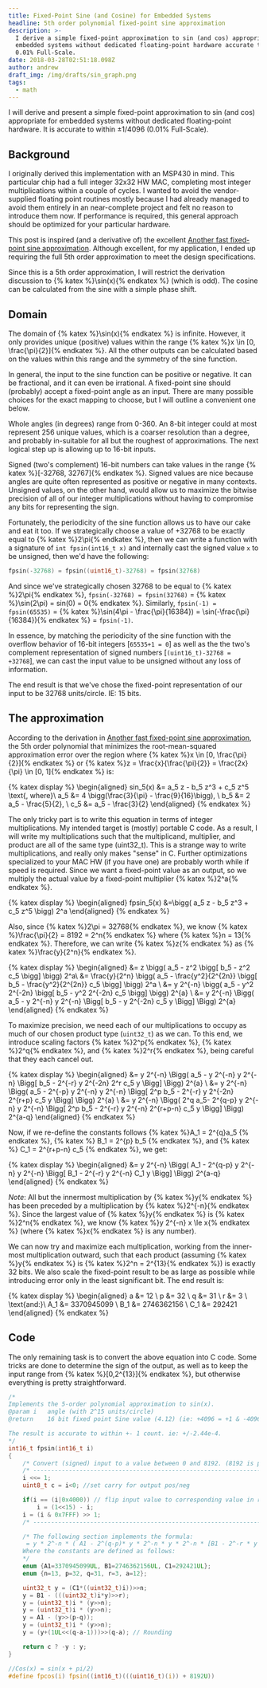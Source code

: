 ```yaml
---
title: Fixed-Point Sine (and Cosine) for Embedded Systems
headline: 5th order polynomial fixed-point sine approximation
description: >-
  I derive a simple fixed-point approximation to sin (and cos) appropriate for
  embedded systems without dedicated floating-point hardware accurate to within
  0.01% Full-Scale.
date: 2018-03-28T02:51:18.098Z
author: andrew
draft_img: /img/drafts/sin_graph.png
tags:
  - math
---
```

I will derive and present a simple fixed-point approximation to sin (and cos) appropriate for embedded systems without dedicated floating-point hardware. It is accurate to within ±1/4096 (0.01% Full-Scale).

## Background

I originally derived this implementation with an MSP430 in mind. This particular chip had a full integer 32x32 HW MAC, completing most integer multiplications within a couple of cycles. I wanted to avoid the vendor-supplied floating point routines mostly because I had already managed to avoid them entirely in an near-complete project and felt no reason to introduce them now. If performance is required, this general approach should be optimized for your particular hardware.

This post is inspired (and a derivative of) the excellent [Another fast fixed-point sine approximation](http://www.coranac.com/2009/07/sines/). Although excellent, for my application, I ended up requiring the full 5th order approximation to meet the design specifications.

Since this is a 5th order approximation, I will restrict the derivation discussion to {% katex %}\sin(x){% endkatex %} (which is odd). The cosine can be calculated from the sine with a simple phase shift.

## Domain

The domain of {% katex %}\sin(x){% endkatex %} is infinite. However, it only provides unique (positive) values within the range {% katex %}x \in [0, \frac{\pi}{2}]{% endkatex %}. All the other outputs can be calculated based on the values within this range and the symmetry of the sine function.

In general, the input to the sine function can be positive or negative. It can be fractional, and it can even be irrational. A fixed-point sine should (probably) accept a fixed-point angle as an input. There are many possible choices for the exact mapping to choose, but I will outline a convenient one below.

Whole angles (in degrees) range from 0-360. An 8-bit integer could at most represent 256 unique values, which is a coarser resolution than a degree, and probably in-suitable for all but the roughest of approximations. The next logical step up is allowing up to 16-bit inputs.

Signed (two's complement) 16-bit numbers can take values in the range {% katex %}[-32768, 32767]{% endkatex %}. Signed values are nice because angles are quite often represented as positive or negative in many contexts. Unsigned values, on the other hand, would allow us to maximize the bitwise precision of all of our integer multiplications without having to compromise any bits for representing the sign. 

Fortunately, the periodicity of the sine function allows us to have our cake and eat it too. If we strategically choose a value of +32768 to be exactly equal to {% katex %}2\pi{% endkatex %}, then we can write a function with a signature of `int fpsin(int16_t x)` and internally cast the signed value `x` to be unsigned, then we'd have the following:

```c
fpsin(-32768) = fpsin((uint16_t)-32768) = fpsin(32768)
```

And since we've strategically chosen 32768 to be equal to {% katex %}2\pi{% endkatex %}, `fpsin(-32768) = fpsin(32768)` = {% katex %}\sin(2\pi) = sin(0) = 0{% endkatex %}. Similarly, `fpsin(-1) = fpsin(65535)` = {% katex %}\sin(4\pi - \frac{\pi}{16384}) = \sin(-\frac{\pi}{16384}){% endkatex %} = `fpsin(-1)`.

In essence, by matching the periodicity of the sine function with the overflow behavior of 16-bit integers [`65535+1 = 0`] as well as the the two's complement representation of signed numbers [`(uint16_t)-32768 = +32768`], we can cast the input value to be unsigned without any loss of information.

The end result is that we've chose the fixed-point representation of our input to be 32768 units/circle. IE: 15 bits.

## The approximation

According to the derivation in [Another fast fixed-point sine approximation](http://www.coranac.com/2009/07/sines/), the 5th order polynomial that minimizes the root-mean-squared approximation error over the region where {% katex %}x \in [0, \frac{\pi}{2}]{% endkatex %} or {% katex %}z = \frac{x}{\frac{\pi}{2}} = \frac{2x}{\pi} \in [0, 1]{% endkatex %} is:

{% katex display %}
\begin{aligned}
sin_5(x) &= a_5 z - b_5 z^3 +  c_5 z^5 \text{, where}\\
a_5 &= 4 \bigg(\frac{3}{\pi} - \frac{9}{16}\bigg), \\
b_5 &= 2 a_5 - \frac{5}{2}, \\
c_5 &= a_5 - \frac{3}{2}
\end{aligned}
{% endkatex %}

The only tricky part is to write this equation in terms of integer multiplications. My intended target is (mostly) portable C code. As a result, I will write my multiplications such that the multiplicand, multiplier, and product are all of the same type (uint32_t). This is a strange way to write multiplications, and really only makes "sense" in C. Further optimizations specialized to your MAC HW (if you have one) are probably worth while if speed is required. Since we want a fixed-point value as an output, so we multiply the actual value by a fixed-point multiplier {% katex %}2^a{% endkatex %}.

{% katex display %}
\begin{aligned}
fpsin_5(x) &=\bigg( a_5 z - b_5 z^3 + c_5 z^5 \bigg) 2^a
\end{aligned}
{% endkatex %}

Also, since {% katex %}2\pi = 32768{% endkatex %}, we know {% katex %}\frac{\pi}{2} = 8192 = 2^n{% endkatex %} where {% katex %}n = 13{% endkatex %}. Therefore, we can write {% katex %}z{% endkatex %} as {% katex %}\frac{y}{2^n}{% endkatex %}.

{% katex display %}
\begin{aligned}
 &= z \bigg( a_5 - z^2 \bigg[ b_5 - z^2 c_5 \bigg] \bigg) 2^a\\
 &= \frac{y}{2^n} \bigg( a_5 - \frac{y^2}{2^{2n}} \bigg[ b_5 - \frac{y^2}{2^{2n}} c_5 \bigg] \bigg) 2^a \\
 &= y 2^{-n} \bigg( a_5 - y^2 2^{-2n} \bigg[ b_5 - y^2 2^{-2n} c_5 \bigg] \bigg) 2^{a} \\
 &= y 2^{-n} \Bigg( a_5 - y 2^{-n} y 2^{-n} \Bigg[ b_5 - y 2^{-2n} c_5 y \Bigg] \Bigg) 2^{a}
\end{aligned}
{% endkatex %}

To maximize precision, we need each of our multiplications to occupy as much of our chosen product type (`uint32_t`) as we can. To this end, we introduce scaling factors {% katex %}2^p{% endkatex %}, {% katex %}2^q{% endkatex %}, and {% katex %}2^r{% endkatex %}, being careful that they each cancel out.

{% katex display %}
\begin{aligned}
 &= y 2^{-n} \Bigg( a_5 - y 2^{-n} y 2^{-n} \Bigg[ b_5 - 2^{-r} y 2^{-2n} 2^r c_5 y \Bigg] \Bigg) 2^{a} \\
  &= y 2^{-n} \Bigg( a_5 - 2^{-p} y 2^{-n} y 2^{-n} \Bigg[ 2^p b_5 - 2^{-r} y 2^{-2n} 2^{r+p} c_5 y \Bigg] \Bigg) 2^{a} \\
  &= y 2^{-n} \Bigg( 2^q a_5- 2^{q-p} y 2^{-n} y 2^{-n} \Bigg[ 2^p b_5 - 2^{-r} y 2^{-n} 2^{r+p-n} c_5 y \Bigg] \Bigg) 2^{a-q}
\end{aligned}
{% endkatex %}

Now, if we re-define the constants follows {% katex %}A_1 = 2^{q}a_5 {% endkatex %}, {% katex %} B_1 = 2^{p} b_5 {% endkatex %}, and {% katex %} C_1 = 2^{r+p-n} c_5 {% endkatex %}, we get:

{% katex display %}
\begin{aligned}
  &= y 2^{-n} \Bigg( A_1 - 2^{q-p} y 2^{-n} y 2^{-n} \Bigg[ B_1 - 2^{-r} y 2^{-n} C_1 y \Bigg] \Bigg) 2^{a-q} 
\end{aligned}
{% endkatex %}

*Note*: All but the innermost multiplication by {% katex %}y{% endkatex %} has been preceded by a multiplication by {% katex %}2^{-n}{% endkatex %}. Since the largest value of {% katex %}y{% endkatex %} is {% katex %}2^n{% endkatex %}, we know {% katex %}y 2^{-n} x \le x{% endkatex %} (where {% katex %}x{% endkatex %} is any number).

We can now try and maximize each multiplication, working from the inner-most multiplication outward, such that each product (assuming {% katex %}y{% endkatex %} is {% katex %}2^n = 2^{13}{% endkatex %}) is exactly 32 bits. We also scale the fixed-point result to be as large as possible while introducing error only in the least significant bit. The end result is:

{% katex display %}
\begin{aligned}
  a &= 12 \\
  p &= 32 \\
  q &= 31 \\
  r &= 3 \\
  \text{and:}\\
  A_1 &= 3370945099 \\
  B_1 &= 2746362156 \\
  C_1 &= 292421
\end{aligned}
{% endkatex %}

## Code

The only remaining task is to convert the above equation into C code. Some tricks are done to determine the sign of the output, as well as to keep the input range from {% katex %}[0,2^{13}]{% endkatex %}, but otherwise everything is pretty straightforward.

```c
/*
Implements the 5-order polynomial approximation to sin(x).
@param i   angle (with 2^15 units/circle)
@return    16 bit fixed point Sine value (4.12) (ie: +4096 = +1 & -4096 = -1)

The result is accurate to within +- 1 count. ie: +/-2.44e-4.
*/
int16_t fpsin(int16_t i)
{
    /* Convert (signed) input to a value between 0 and 8192. (8192 is pi/2, which is the region of the curve fit). */
    /* ------------------------------------------------------------------- */
    i <<= 1;
    uint8_t c = i<0; //set carry for output pos/neg

    if(i == (i|0x4000)) // flip input value to corresponding value in range [0..8192)
        i = (1<<15) - i;
    i = (i & 0x7FFF) >> 1;
    /* ------------------------------------------------------------------- */

    /* The following section implements the formula:
     = y * 2^-n * ( A1 - 2^(q-p)* y * 2^-n * y * 2^-n * [B1 - 2^-r * y * 2^-n * C1 * y]) * 2^(a-q)
    Where the constants are defined as follows:
    */
    enum {A1=3370945099UL, B1=2746362156UL, C1=292421UL};
    enum {n=13, p=32, q=31, r=3, a=12};

    uint32_t y = (C1*((uint32_t)i))>>n;
    y = B1 - (((uint32_t)i*y)>>r);
    y = (uint32_t)i * (y>>n);
    y = (uint32_t)i * (y>>n);
    y = A1 - (y>>(p-q));
    y = (uint32_t)i * (y>>n);
    y = (y+(1UL<<(q-a-1)))>>(q-a); // Rounding

    return c ? -y : y;
}

//Cos(x) = sin(x + pi/2)
#define fpcos(i) fpsin((int16_t)(((uint16_t)(i)) + 8192U))
```